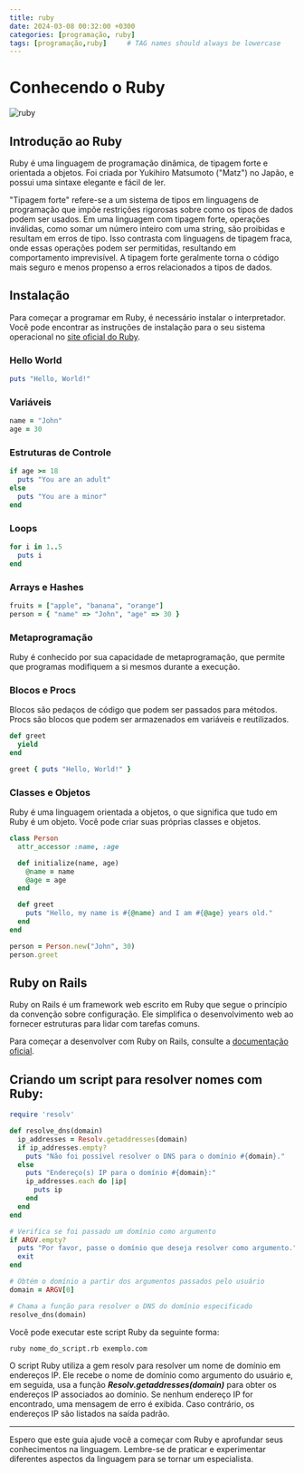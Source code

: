 ```yaml
---
title: ruby
date: 2024-03-08 00:32:00 +0300
categories: [programação, ruby]
tags: [programação,ruby]     # TAG names should always be lowercase
---
```


# Conhecendo o Ruby
![ruby](https://pngimg.com/d/ruby_PNG18.png)


## Introdução ao Ruby
Ruby é uma linguagem de programação dinâmica, de tipagem forte e orientada a objetos. Foi criada por Yukihiro Matsumoto ("Matz") no Japão, e possui uma sintaxe elegante e fácil de ler.

"Tipagem forte" refere-se a um sistema de tipos em linguagens de programação que impõe restrições rigorosas sobre como os tipos de dados podem ser usados. Em uma linguagem com tipagem forte, operações inválidas, como somar um número inteiro com uma string, são proibidas e resultam em erros de tipo. Isso contrasta com linguagens de tipagem fraca, onde essas operações podem ser permitidas, resultando em comportamento imprevisível. A tipagem forte geralmente torna o código mais seguro e menos propenso a erros relacionados a tipos de dados.

## Instalação
Para começar a programar em Ruby, é necessário instalar o interpretador. Você pode encontrar as instruções de instalação para o seu sistema operacional no [site oficial do Ruby](https://www.ruby-lang.org/).

### Hello World

```ruby
puts "Hello, World!"
```

### Variáveis

```ruby
name = "John"
age = 30
```

### Estruturas de Controle

```ruby
if age >= 18
  puts "You are an adult"
else
  puts "You are a minor"
end
```

### Loops

```ruby
for i in 1..5
  puts i
end
```

### Arrays e Hashes

```ruby
fruits = ["apple", "banana", "orange"]
person = { "name" => "John", "age" => 30 }
```

### Metaprogramação

Ruby é conhecido por sua capacidade de metaprogramação, que permite que programas modifiquem a si mesmos durante a execução.

### Blocos e Procs

Blocos são pedaços de código que podem ser passados para métodos. Procs são blocos que podem ser armazenados em variáveis e reutilizados.

```ruby
def greet
  yield
end

greet { puts "Hello, World!" }
```

### Classes e Objetos

Ruby é uma linguagem orientada a objetos, o que significa que tudo em Ruby é um objeto. Você pode criar suas próprias classes e objetos.

```ruby
class Person
  attr_accessor :name, :age

  def initialize(name, age)
    @name = name
    @age = age
  end

  def greet
    puts "Hello, my name is #{@name} and I am #{@age} years old."
  end
end

person = Person.new("John", 30)
person.greet
```

## Ruby on Rails

Ruby on Rails é um framework web escrito em Ruby que segue o princípio da convenção sobre configuração. Ele simplifica o desenvolvimento web ao fornecer estruturas para lidar com tarefas comuns.

Para começar a desenvolver com Ruby on Rails, consulte a [documentação oficial](https://guides.rubyonrails.org/).

## Criando um script para resolver nomes com Ruby:
```ruby
require 'resolv'

def resolve_dns(domain)
  ip_addresses = Resolv.getaddresses(domain)
  if ip_addresses.empty?
    puts "Não foi possível resolver o DNS para o domínio #{domain}."
  else
    puts "Endereço(s) IP para o domínio #{domain}:"
    ip_addresses.each do |ip|
      puts ip
    end
  end
end

# Verifica se foi passado um domínio como argumento
if ARGV.empty?
  puts "Por favor, passe o domínio que deseja resolver como argumento."
  exit
end

# Obtém o domínio a partir dos argumentos passados pelo usuário
domain = ARGV[0]

# Chama a função para resolver o DNS do domínio especificado
resolve_dns(domain)
```

Você pode executar este script Ruby da seguinte forma:
```bash
ruby nome_do_script.rb exemplo.com
```
O script Ruby utiliza a gem resolv para resolver um nome de domínio em endereços IP. Ele recebe o nome de domínio como argumento do usuário e, em seguida, usa a função ***Resolv.getaddresses(domain)*** para obter os endereços IP associados ao domínio. Se nenhum endereço IP for encontrado, uma mensagem de erro é exibida. Caso contrário, os endereços IP são listados na saída padrão.

---

Espero que este guia ajude você a começar com Ruby e aprofundar seus conhecimentos na linguagem. Lembre-se de praticar e experimentar diferentes aspectos da linguagem para se tornar um especialista.
